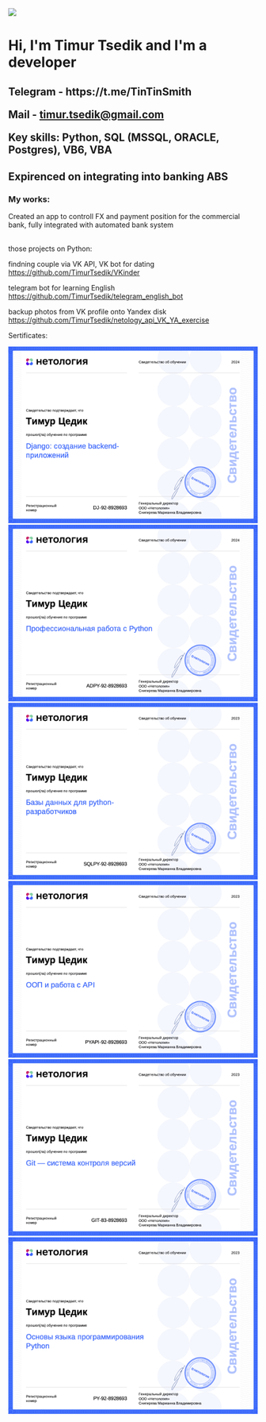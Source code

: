 <image src="me.jpg" width="300">


<h1>Hi, I'm Timur Tsedik and I'm a developer</h1>

<h2>Telegram - https://t.me/TinTinSmith
  
Mail - timur.tsedik@gmail.com

Key skills: Python, SQL (MSSQL, ORACLE, Postgres), VB6, VBA</h2>

<h2>Expirenced on integrating into banking ABS</h2>
  
<h3>My works:</h3> 
Created an app to controll FX and payment position for the commercial bank, fully integrated with automated bank system<br /><br />

those projects on Python:<br />


findning couple via VK API, VK bot for dating
https://github.com/TimurTsedik/VKinder

telegram bot for learning English
https://github.com/TimurTsedik/telegram_english_bot

backup photos from VK profile onto Yandex disk
https://github.com/TimurTsedik/netology_api_VK_YA_exercise

Sertificates:

![certificate-6.png](certificate-6.png)
![certificate-5.png](certificate-5.png)
![certificate-4.png](certificate-4.png)
![certificate-3.png](certificate-3.png)
![certificate-2.png](certificate-2.png)
![certificate.png](certificate.png)

